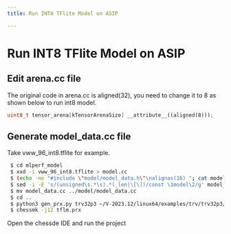 ```yaml
---
title: Run INT8 TFlite Model on ASIP

---
```


# Run INT8 TFlite Model on ASIP

## Edit arena.cc file
The original code in arena.cc is aligned(32), you need to change it to 8 as shown below to run int8 model.
```cpp
uint8_t tensor_arena[kTensorArenaSize] __attribute__((aligned(8)));
```

## Generate model_data.cc file
Take vww_96_int8.tflite for example.
```bash
 $ cd mlperf_model
 $ xxd -i vww_96_int8.tflite > model.cc
 $ (echo -ne "#include \"model/model_data.h\"\nalignas(16) "; cat model.cc) > model_data.cc
 $ sed -i -E 's/(unsigned\s.*\s).*(_len|\[\])/const \1model\2/g' model_data.cc
 $ mv model_data.cc ../model/model_data.cc
 $ cd ..
 $ python3 gen_prx.py trv32p3 ~/V-2023.12/linux64/examples/trv/trv32p3/lib
 $ chessmk -j12 tflm.prx
```
Open the chessde IDE and run the project